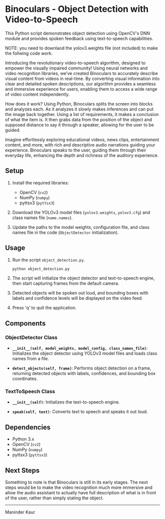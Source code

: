 # Binoculars - Object Detection with Video-to-Speech

This Python script demonstrates object detection using OpenCV's DNN module and provides spoken feedback using text-to-speech capabilities.

NOTE: you need to downlaod the yolov3.weights file (not included) to make the follwing code work. 


Introducing the revolutionary video-to-speech algorithm, designed to empower the visually impaired community! Using neural networks and video recognition libraries, we’ve created Binoculars to accurately describe visual content from videos in real-time. By converting visual information into clear and detailed spoken descriptions, our algorithm provides a seamless and immersive experience for users, enabling them to access a wide range of video content independently.

How does it work? Using Python, Binoculars splits the screen into blocks and analyzes each. As it analyzes it slowly makes inferences and can put the image back together. Using a list of requirements, it makes a conclusion of what the item is. It then grabs data from the position of the object and supposed distance to say it through a speaker, allowing for the user to be guided. 

Imagine effortlessly exploring educational videos, news clips, entertainment content, and more, with rich and descriptive audio narrations guiding your experience. Binoculars speaks to the user, guiding them through their everyday life, enhancing the depth and richness of the auditory experience.

## Setup

1. Install the required libraries:
   - OpenCV (`cv2`)
   - NumPy (`numpy`)
   - pyttsx3 (`pyttsx3`)

2. Download the YOLOv3 model files (`yolov3.weights`, `yolov3.cfg`) and class names file (`name.names`).

3. Update the paths to the model weights, configuration file, and class names file in the code (`ObjectDetector` initialization).

## Usage

1. Run the script `object_detection.py`.
   ```bash
   python object_detection.py
   ```

2. The script will initialize the object detector and text-to-speech engine, then start capturing frames from the default camera.

3. Detected objects will be spoken out loud, and bounding boxes with labels and confidence levels will be displayed on the video feed.

4. Press 'q' to quit the application.

## Components

### ObjectDetector Class

- **`__init__(self, model_weights, model_config, class_names_file)`**: Initializes the object detector using YOLOv3 model files and loads class names from a file.
  
- **`detect_objects(self, frame)`**: Performs object detection on a frame, returning detected objects with labels, confidences, and bounding box coordinates.

### TextToSpeech Class

- **`__init__(self)`**: Initializes the text-to-speech engine.

- **`speak(self, text)`**: Converts text to speech and speaks it out loud.

## Dependencies

- Python 3.x
- OpenCV (`cv2`)
- NumPy (`numpy`)
- pyttsx3 (`pyttsx3`)

## Next Steps

Something to note is that Binoculars is still in its early stages. The next steps would be to make the video recognition much more immersive and allow the audio assistant to actually have full description of what is in front of the user, rather than simply stating the object.


---

Maninder Kaur
